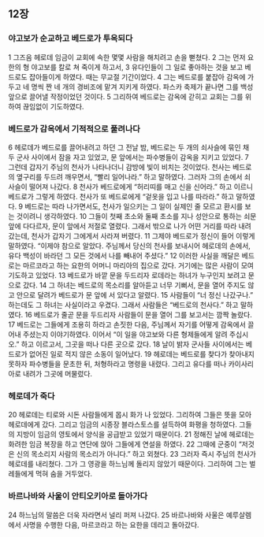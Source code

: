 ## 12장
### 야고보가 순교하고 베드로가 투옥되다
1 그즈음 헤로데 임금이 교회에 속한 몇몇 사람을 해치려고 손을 뻗쳤다.
2 그는 먼저 요한의 형 야고보를 칼로 쳐 죽이게 하고서,
3 유다인들이 그 일로 좋아하는 것을 보고 베드로도 잡아들이게 하였다. 때는 무교절 기간이었다.
4 그는 베드로를 붙잡아 감옥에 가두고 네 명씩 짠 네 개의 경비조에 맡겨 지키게 하였다. 파스카 축제가 끝나면 그를 백성 앞으로 끌어낼 작정이었던 것이다.
5 그리하여 베드로는 감옥에 갇히고 교회는 그를 위하여 끊임없이 기도하였다.
### 베드로가 감옥에서 기적적으로 풀려나다
6 헤로데가 베드로를 끌어내려고 하던 그 전날 밤, 베드로는 두 개의 쇠사슬에 묶인 채 두 군사 사이에서 잠을 자고 있었고, 문 앞에서는 파수병들이 감옥을 지키고 있었다.
7 그런데 갑자기 주님의 천사가 나타나더니 감방에 빛이 비치는 것이었다. 천사는 베드로의 옆구리를 두드려 깨우면서, “빨리 일어나라.” 하고 말하였다. 그러자 그의 손에서 쇠사슬이 떨어져 나갔다.
8 천사가 베드로에게 “허리띠를 매고 신을 신어라.” 하고 이르니 베드로가 그렇게 하였다. 천사가 또 베드로에게 “겉옷을 입고 나를 따라라.” 하고 말하였다.
9 베드로는 따라 나가면서도, 천사가 일으키는 그 일이 실제인 줄 모르고 환시를 보는 것이려니 생각하였다.
10 그들이 첫째 초소와 둘째 초소를 지나 성안으로 통하는 쇠문 앞에 다다르자, 문이 앞에서 저절로 열렸다. 그래서 밖으로 나가 어떤 거리를 따라 내려갔는데, 천사가 갑자기 그에게서 사라져 버렸다.
11 그제야 베드로가 정신이 들어 이렇게 말하였다. “이제야 참으로 알았다. 주님께서 당신의 천사를 보내시어 헤로데의 손에서, 유다 백성이 바라던 그 모든 것에서 나를 빼내어 주셨다.”
12 이러한 사실을 깨달은 베드로는 마르코라고 하는 요한의 어머니 마리아의 집으로 갔다. 거기에는 많은 사람이 모여 기도하고 있었다.
13 베드로가 바깥 문을 두드리자 로데라는 하녀가 누구인지 보려고 문으로 갔다.
14 그 하녀는 베드로의 목소리를 알아듣고 너무 기뻐서, 문을 열어 주지도 않고 안으로 달려가 베드로가 문 앞에 서 있다고 알렸다.
15 사람들이 “너 정신 나갔구나.” 하는데도 그 하녀는 사실이라고 우겼다. 그래서 사람들은 “베드로의 천사다.” 하고 말하였다.
16 베드로가 줄곧 문을 두드리자 사람들이 문을 열어 그를 보고서는 깜짝 놀랐다.
17 베드로는 그들에게 조용히 하라고 손짓한 다음, 주님께서 자기를 어떻게 감옥에서 끌어내 주셨는지 이야기하였다. 이어서 “이 일을 야고보와 다른 형제들에게 알려 주십시오.” 하고 이르고서, 그곳을 떠나 다른 곳으로 갔다.
18 날이 밝자 군사들 사이에서는 베드로가 없어진 일로 적지 않은 소동이 일어났다.
19 헤로데는 베드로를 찾다가 찾아내지 못하자 파수병들을 문초한 뒤, 처형하라고 명령을 내렸다. 그리고 유다를 떠나 카이사리아로 내려가 그곳에 머물렀다.
### 헤로데가 죽다
20 헤로데는 티로와 시돈 사람들에게 몹시 화가 나 있었다. 그리하여 그들은 뜻을 모아 헤로데에게 갔다. 그리고 임금의 시종장 블라스토스를 설득하여 화평을 청하였다. 그들의 지방이 임금의 영토에서 양식을 공급받고 있었기 때문이다.
21 정해진 날에 헤로데는 화려한 임금 복장을 하고 연단에 앉아 그들에게 연설을 하였다.
22 그때에 군중이 “저것은 신의 목소리지 사람의 목소리가 아니다.” 하고 외쳤다.
23 그러자 즉시 주님의 천사가 헤로데를 내리쳤다. 그가 그 영광을 하느님께 돌리지 않았기 때문이다. 그리하여 그는 벌레들에게 먹혀 숨을 거두었다.
### 바르나바와 사울이 안티오키아로 돌아가다
24 하느님의 말씀은 더욱 자라면서 널리 퍼져 나갔다.
25 바르나바와 사울은 예루살렘에서 사명을 수행한 다음, 마르코라고 하는 요한을 데리고 돌아갔다.
